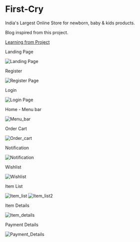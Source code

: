 # First-Cry
 India's Largest Online Store for newborn, baby &amp; kids products.
 
 Blog inspired from this project.
 
 [Learning from Project](https://kingbond470.hashnode.dev/i-wanted-to-become-a-programmer-but-fail-what-i-learned-or-a-story-of-learning-android-development)
 
 Landing Page
 
 ![Landing Page](FirstCryImage/LandingPage.jpg)                              
 
 Register
 
 ![Register Page](FirstCryImage/RegisterPage.jpg)
 
 Login
 
 ![Login Page](FirstCryImage/LoginPage.jpg)
 
 Home - Menu bar
 
 ![Menu_bar](FirstCryImage/MenuBar.jpg)
 
 Order Cart
 
 ![Order_cart](FirstCryImage/Cart.jpg)
 
 Notification 
 
 ![Notification](FirstCryImage/Notification.jpg)
 
 Wishlist
 
 ![Wishlist](FirstCryImage/Wishlist.jpg)
 
 Item List
 
 ![Item_list](FirstCryImage/Item_Show.jpg) 
 ![Item_list2](FirstCryImage/Item_show2.jpg)
 
 Item Details
 
 ![Item_details](FirstCryImage/Item_Details.jpg)
 
 Payment Details
 
 ![Payment_Details](FirstCryImage/PaymentDetails.jpg)
